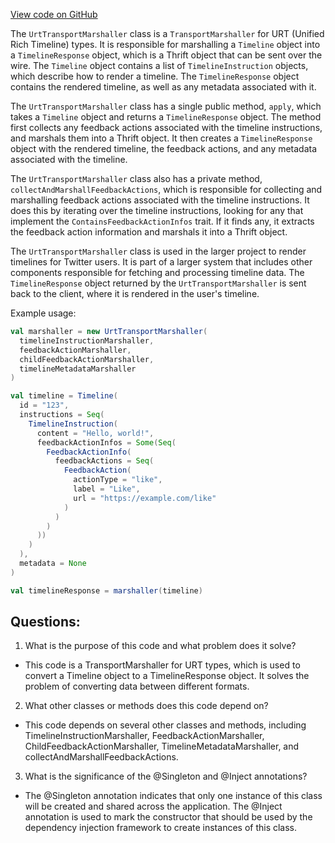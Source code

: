 [View code on GitHub](https://github.com/misbahsy/the-algorithm/product-mixer/core/src/main/scala/com/twitter/product_mixer/core/functional_component/marshaller/response/urt/UrtTransportMarshaller.scala)

The `UrtTransportMarshaller` class is a `TransportMarshaller` for URT (Unified Rich Timeline) types. It is responsible for marshalling a `Timeline` object into a `TimelineResponse` object, which is a Thrift object that can be sent over the wire. The `Timeline` object contains a list of `TimelineInstruction` objects, which describe how to render a timeline. The `TimelineResponse` object contains the rendered timeline, as well as any metadata associated with it.

The `UrtTransportMarshaller` class has a single public method, `apply`, which takes a `Timeline` object and returns a `TimelineResponse` object. The method first collects any feedback actions associated with the timeline instructions, and marshals them into a Thrift object. It then creates a `TimelineResponse` object with the rendered timeline, the feedback actions, and any metadata associated with the timeline.

The `UrtTransportMarshaller` class also has a private method, `collectAndMarshallFeedbackActions`, which is responsible for collecting and marshalling feedback actions associated with the timeline instructions. It does this by iterating over the timeline instructions, looking for any that implement the `ContainsFeedbackActionInfos` trait. If it finds any, it extracts the feedback action information and marshals it into a Thrift object.

The `UrtTransportMarshaller` class is used in the larger project to render timelines for Twitter users. It is part of a larger system that includes other components responsible for fetching and processing timeline data. The `TimelineResponse` object returned by the `UrtTransportMarshaller` is sent back to the client, where it is rendered in the user's timeline. 

Example usage:

```scala
val marshaller = new UrtTransportMarshaller(
  timelineInstructionMarshaller,
  feedbackActionMarshaller,
  childFeedbackActionMarshaller,
  timelineMetadataMarshaller
)

val timeline = Timeline(
  id = "123",
  instructions = Seq(
    TimelineInstruction(
      content = "Hello, world!",
      feedbackActionInfos = Some(Seq(
        FeedbackActionInfo(
          feedbackActions = Seq(
            FeedbackAction(
              actionType = "like",
              label = "Like",
              url = "https://example.com/like"
            )
          )
        )
      ))
    )
  ),
  metadata = None
)

val timelineResponse = marshaller(timeline)
```
## Questions: 
 1. What is the purpose of this code and what problem does it solve?
- This code is a TransportMarshaller for URT types, which is used to convert a Timeline object to a TimelineResponse object. It solves the problem of converting data between different formats.

2. What other classes or methods does this code depend on?
- This code depends on several other classes and methods, including TimelineInstructionMarshaller, FeedbackActionMarshaller, ChildFeedbackActionMarshaller, TimelineMetadataMarshaller, and collectAndMarshallFeedbackActions.

3. What is the significance of the @Singleton and @Inject annotations?
- The @Singleton annotation indicates that only one instance of this class will be created and shared across the application. The @Inject annotation is used to mark the constructor that should be used by the dependency injection framework to create instances of this class.